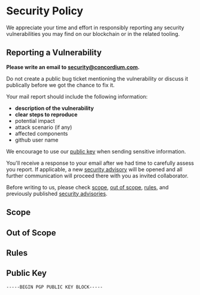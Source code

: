 # Security Policy

We appreciate your time and effort in responsibly reporting any security vulnerabilities you may find on our blockchain or in the related tooling.

## Reporting a Vulnerability

**Please write an email to <security@concordium.com>.**

Do not create a public bug ticket mentioning the vulnerability or discuss it publically before we got the chance to fix it.

Your mail report should include the following information:
- **description of the vulnerability**
- **clear steps to reproduce**
- potential impact
- attack scenario (if any)
- affected components
- github user name

We encourage to use our [public key](#public-key) when sending sensitive information.

You'll receive a response to your email after we had time to carefully assess you report. If applicable, a new [security advisory](https://github.com/concordium-cl/sandbox/security/advisories) will be opened and all further communication will proceed there with you as invited collaborator.

Before writing to us, please check [scope](#scope), [out of scope](#out-of-scope), [rules](#rules), and previously published [security advisories](https://github.com/concordium-cl/sandbox/security/advisories).

## Scope
## Out of Scope
## Rules

## Public Key
```
-----BEGIN PGP PUBLIC KEY BLOCK-----
```
